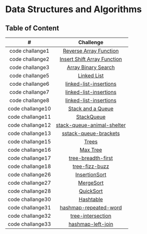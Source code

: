 # Data Structures and Algorithms

## Table of Content
| #|Challenge | 
| :---: | :---: |
| code challange1| [Reverse Array Function](https://github.com/ManalKhAlbahar/data-structures-and-algorithms/tree/main/javascript/code-challenges/array-reverse) |
| code challange2| [Insert Shift Array Function](https://github.com/ManalKhAlbahar/data-structures-and-algorithms/tree/main/javascript/code-challenges/array-insert-shift#readme) |
| code challange3| [Array Binary Search](https://github.com/ManalKhAlbahar/data-structures-and-algorithms/tree/main/javascript/code-challenges/array-binary-search) |
| code challange5| [Linked List](https://github.com/ManalKhAlbahar/data-structures-and-algorithms/tree/main/javascript/linked-list) |
| code challange6| [linked-list-insertions](https://github.com/ManalKhAlbahar/data-structures-and-algorithms/tree/main/javascript/code-challenges/linked-list-insertions) |
| code challange7| [linked-list-insertions](https://github.com/ManalKhAlbahar/data-structures-and-algorithms/tree/main/javascript/code-challenges/linked-list-insertions) |
| code challange8| [linked-list-insertions](https://github.com/ManalKhAlbahar/data-structures-and-algorithms/tree/main/javascript/code-challenges/linked-list-insertions) |
| code challange10| [Stack and a Queue](https://github.com/ManalKhAlbahar/data-structures-and-algorithms/blob/main/javascript/code-challenges/Stack%20and%20a%20Queue/README.md) |
| code challange11| [StackQueue](https://github.com/ManalKhAlbahar/data-structures-and-algorithms/blob/main/javascript/code-challenges/Stack%20and%20a%20Queue/README.md) |
| code challange12| [stack-queue-animal-shelter](https://github.com/ManalKhAlbahar/data-structures-and-algorithms/blob/main/javascript/code-challenges/Stack%20and%20a%20Queue/README.md) |
| code challange13| [sstack-queue-brackets](https://github.com/ManalKhAlbahar/data-structures-and-algorithms/blob/main/javascript/code-challenges/Stack%20and%20a%20Queue/README.md) |
| code challange15| [Trees](https://github.com/ManalKhAlbahar/data-structures-and-algorithms/blob/main/javascript/code-challenges/Trees/README.md) |
| code challange16| [Max Tree](https://github.com/ManalKhAlbahar/data-structures-and-algorithms/blob/main/javascript/code-challenges/TreeMax/README.md) |
| code challange17| [tree-breadth-first](https://github.com/ManalKhAlbahar/data-structures-and-algorithms/blob/main/javascript/code-challenges/Tree-Breadth-First/README.md) |
| code challange18| [tree-fizz-buzz](https://github.com/ManalKhAlbahar/data-structures-and-algorithms/blob/main/javascript/code-challenges/tree-fizz-buzz/README.md) |
| code challange26| [InsertionSort](https://github.com/ManalKhAlbahar/data-structures-and-algorithms/blob/main/javascript/code-challenges/InsertionSort/README.md) |
| code challange27| [MergeSort](https://github.com/ManalKhAlbahar/data-structures-and-algorithms/blob/main/javascript/code-challenges/MergeSort/README.md) |
| code challange28| [QuickSort](https://github.com/ManalKhAlbahar/data-structures-and-algorithms/blob/main/javascript/code-challenges/QuickSort/README.md) |
| code challange30| [Hashtable](https://github.com/ManalKhAlbahar/data-structures-and-algorithms/blob/main/javascript/code-challenges/hashtable/README.md) |
| code challange31| [hashmap-repeated-word](https://github.com/ManalKhAlbahar/data-structures-and-algorithms/blob/main/javascript/code-challenges/hashmap-repeated-word/README.md) |
| code challange32| [tree-intersection](https://github.com/ManalKhAlbahar/data-structures-and-algorithms/blob/main/javascript/code-challenges/tree-intersection/README.md) |
| code challange33| [hashmap-left-join](https://github.com/ManalKhAlbahar/data-structures-and-algorithms/blob/main/javascript/code-challenges/hashmap-left-join%20/README.md)|
